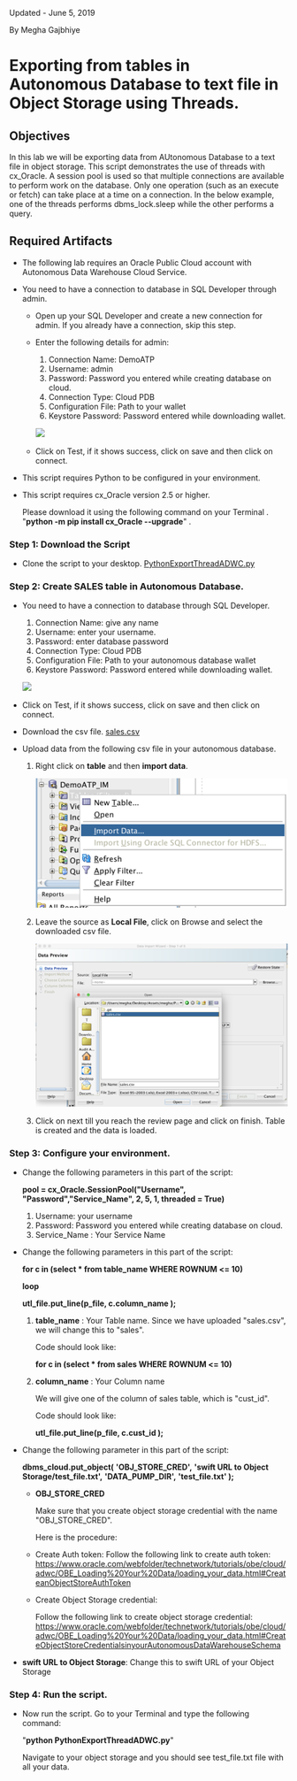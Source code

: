Updated - June 5, 2019 

By Megha Gajbhiye

# Exporting from tables in Autonomous Database to text file in Object Storage using Threads.

## Objectives
	
In this lab we will be exporting data from AUtonomous Database to a text file in object storage. 
This script demonstrates the use of threads with cx_Oracle. A session pool is used so that multiple connections are available to perform work on the database. 
Only one operation (such as an execute or fetch) can take place at a time on a connection. 
In the below example, one of the threads performs dbms_lock.sleep while the other performs a query. 

## Required Artifacts

- The following lab requires an Oracle Public Cloud account with Autonomous Data Warehouse Cloud Service.

- You need to have a connection to database in SQL Developer through admin. 

    - Open up your SQL Developer and create a new connection for admin. If you already have a connection, skip this step. 

    - Enter the following details for admin:

        1.	Connection Name: DemoATP
        2.	Username: admin
        3.	Password: Password you entered while creating database on cloud.
        4.	Connection Type: Cloud PDB
        5.	Configuration File: Path to your wallet
        6.	Keystore Password: Password entered while downloading wallet. 

        ![](login.png)

    - Click on Test, if it shows success, click on save and then click on connect. 
 
 - This script requires Python to be configured in your environment. 
 
 - This script requires cx_Oracle version 2.5 or higher. 
    
    Please download it using the following command on your Terminal .    
    "**python -m pip install cx_Oracle --upgrade**" . 
 
### **Step 1**: Download the Script

- Clone the script to your desktop. [PythonExportThreadADWC.py](PythonExportThreadADWC.py)

### **Step 2**: Create SALES table in Autonomous Database.

- You need to have a connection to database through SQL Developer.
    1.	Connection Name: give any name
    2.	Username: enter your username.
    3.	Password: enter database password
    4.	Connection Type: Cloud PDB
    5.	Configuration File: Path to your autonomous database wallet
    6.	Keystore Password: Password entered while downloading wallet. 

  ![](login.png)

- Click on Test, if it shows success, click on save and then click on connect. 

- Download the csv file. [sales.csv](sales.csv)

- Upload data from the following csv file in your autonomous database.

    1. Right click on **table** and then **import data**.

        ![](importdata.png)
        
    2. Leave the source as **Local File**, click on Browse and select the downloaded csv file.
    
        ![](uploadsales.png)
        
    3. Click on next till you reach the review page and click on finish. Table is created and the data is loaded.
    
    

### **Step 3**: Configure your environment.

- Change the following parameters in this part of the script:

  **pool = cx_Oracle.SessionPool("Username", "Password","Service_Name", 2, 5, 1, threaded = True)**
  
  1. Username: your username
  2. Password: Password you entered while creating database on cloud.
  3. Service_Name : Your Service Name

- Change the following parameters in this part of the script:

  **for c in (select * from table_name WHERE ROWNUM <= 10)**
  
  **loop**
    
    **utl_file.put_line(p_file, c.column_name );**
  
  1. **table_name** : Your Table name. Since we have uploaded "sales.csv", we will change this to "sales". 
     
     Code should look like: 
     
     **for c in (select * from sales WHERE ROWNUM <= 10)**
     
  2. **column_name** : Your Column name
  
     We will give one of the column of sales table, which is "cust_id".
     
     Code should look like:
     
     **utl_file.put_line(p_file, c.cust_id );**
     
 
- Change the following parameter in this part of the script:

  **dbms_cloud.put_object(**
  	 **'OBJ_STORE_CRED',** 
	 **'swift URL to Object Storage/test_file.txt',**
	 **'DATA_PUMP_DIR',**
	 **'test_file.txt' );**
  
  
  -  **OBJ_STORE_CRED**
      
     Make sure that you create object storage credential with the name "OBJ_STORE_CRED".
     
     Here is the procedure:
     
  	- Create Auth token: Follow the following link to create auth token: https://www.oracle.com/webfolder/technetwork/tutorials/obe/cloud/adwc/OBE_Loading%20Your%20Data/loading_your_data.html#CreateanObjectStoreAuthToken
     
  
  	- Create Object Storage credential:
	
	  Follow the following link to create object storage credential:
			https://www.oracle.com/webfolder/technetwork/tutorials/obe/cloud/adwc/OBE_Loading%20Your%20Data/loading_your_data.html#CreateObjectStoreCredentialsinyourAutonomousDataWarehouseSchema


 	
 -  **swift URL to Object Storage**: Change this to swift URL of your Object Storage

### **Step 4**: Run the script.

 - Now run the script. Go to your Terminal and type the following command: 
 
   "**python PythonExportThreadADWC.py**" 
 
   Navigate to your object storage and you should see test_file.txt file with all your data.
